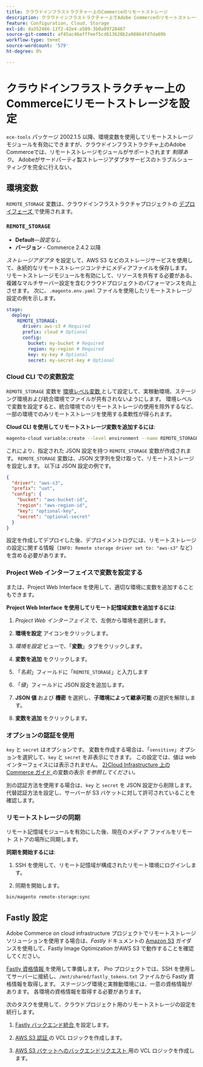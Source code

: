 ```yaml
---
title: クラウドインフラストラクチャー上のCommerceのリモートストレージ
description: クラウドインフラストラクチャー上でAdobe Commerceのリモートストレージを設定する方法については、ガイダンスを参照してください。
feature: Configuration, Cloud, Storage
exl-id: da352466-13f2-42e4-a589-3b0a89728467
source-git-commit: af45ac46afffeef5cd613628b2a98864fd7da69b
workflow-type: tm+mt
source-wordcount: '579'
ht-degree: 0%

---
```


# クラウドインフラストラクチャー上のCommerceにリモートストレージを設定

`ece-tools` パッケージ 2002.1.5 以降、環境変数を使用してリモートストレージモジュールを有効にできますが、クラウドインフラストラクチャ上のAdobe Commerceでは、リモートストレージモジュールがサポートされます _制限あり_。 Adobeがサードパーティ製ストレージアダプタサービスのトラブルシューティングを完全に行えない。

## 環境変数

`REMOTE_STORAGE` 変数は、クラウドインフラストラクチャプロジェクトの [ デプロイフェーズ ](https://experienceleague.adobe.com/docs/commerce-cloud-service/user-guide/develop/deploy/process.html) で使用されます。

### `REMOTE_STORAGE`

- **Default**—_設定なし_
- **バージョン** - Commerce 2.4.2 以降

_ストレージアダプタ_ を設定して、AWS S3 などのストレージサービスを使用して、永続的なリモートストレージコンテナにメディアファイルを保存します。 リモートストレージモジュールを有効にして、リソースを共有する必要がある、複雑なマルチサーバー設定を含むクラウドプロジェクトのパフォーマンスを向上させます。 次に、`.magento.env.yaml` ファイルを使用したリモートストレージ設定の例を示します。

```yaml
stage:
  deploy:
    REMOTE_STORAGE:
      driver: aws-s3 # Required
      prefix: cloud # Optional
      config:
        bucket: my-bucket # Required
        region: my-region # Required
        key: my-key # Optional
        secret: my-secret-key # Optional
```

### Cloud CLI での変数設定

`REMOTE_STORAGE` 変数を [ 環境レベル変数 ](https://experienceleague.adobe.com/docs/commerce-cloud-service/user-guide/configure/env/variable-levels.html) として設定して、実稼動環境、ステージング環境および統合環境でファイルが共有されないようにします。 環境レベルで変数を設定すると、統合環境でのリモートストレージの使用を除外するなど、一部の環境でのみリモートストレージを使用する柔軟性が得られます。

**Cloud CLI を使用してリモートストレージ変数を追加するには**:

```bash
magento-cloud variable:create --level environment --name REMOTE_STORAGE --json true --inheritable false --value '{"driver":"aws-s3","prefix":"uat","config":{"bucket":"aws-bucket-id","region":"eu-west-1","key":"optional-key","secret":"optional-secret"}}'
```

これにより、指定された JSON 設定を持つ `REMOTE_STORAGE` 変数が作成されます。 `REMOTE_STORAGE` 変数は、JSON 文字列を受け取って、リモートストレージを設定します。 以下は JSON 設定の例です。

```json
{
  "driver": "aws-s3",
  "prefix": "uat",
  "config": {
    "bucket": "aws-bucket-id",
    "region": "aws-region-id",
    "key": "optional-key",
    "secret": "optional-secret"
  }
}
```

設定を作成してデプロイした後、デプロイメントログには、リモートストレージの設定に関する情報（`INFO: Remote storage driver set to: "aws-s3"` など）を含める必要があります。

### Project Web インターフェイスで変数を設定する

または、Project Web Interface を使用して、適切な環境に変数を追加することもできます。

**Project Web Interface を使用してリモート記憶域変数を追加するには**:

1. _Project Web インターフェイス_ で、左側から環境を選択します。

1. **環境を設定** アイコンをクリックします。

1. _環境を設定_ ビューで、「**変数**」タブをクリックします。

1. **変数を追加** をクリックします。

1. 「_名前_」フィールドに「`REMOTE_STORAGE`」と入力します

1. 「_値_」フィールドに JSON 設定を追加します。

1. **JSON 値** および **機密** を選択し、**子環境によって継承可能** の選択を解除します。

1. **変数を追加** をクリックします。

### オプションの認証を使用

`key` と `secret` はオプションです。 変数を作成する場合は、「`sensitive`」オプションを選択して、`key` と `secret` を非表示にできます。 この設定では、値は web インターフェイスには表示されません。 [2}Cloud Infrastructure 上のCommerce ガイド ](https://experienceleague.adobe.com/docs/commerce-cloud-service/user-guide/configure/env/variable-levels.html#visibility) の変数の表示 _を参照してください。_

別の認証方法を使用する場合は、`key` と `secret` を JSON 設定から削除します。 代替認証方法を設定し、サーバーが S3 バケットに対して許可されていることを確認します。

### リモートストレージの同期

リモート記憶域モジュールを有効にした後、現在のメディア ファイルをリモート ストアの場所に同期します。

**同期を開始するには**:

1. SSH を使用して、リモート記憶域が構成されたリモート環境にログインします。

1. 同期を開始します。

```bash
bin/magento remote-storage:sync 
```

## Fastly 設定

Adobe Commerce on cloud infrastructure プロジェクトでリモートストレージソリューションを使用する場合は、_Fastly_ ドキュメントの [Amazon S3](https://docs.fastly.com/en/guides/amazon-s3) ガイダンスを使用して、Fastly Image Optimization がAWS S3 で動作することを確認してください。

[Fastly 資格情報 ](https://experienceleague.adobe.com/docs/commerce-cloud-service/user-guide/cdn/setup-fastly/fastly-configuration.html#get-fastly-credentials) を使用して準備します。 Pro プロジェクトでは、SSH を使用してサーバーに接続し、`/mnt/shared/fastly_tokens.txt` ファイルから Fastly 資格情報を取得します。 ステージング環境と実稼動環境には、一意の資格情報があります。 各環境の資格情報を取得する必要があります。

次のタスクを使用して、クラウドプロジェクト用のリモートストレージの設定を続行します。

1. [Fastly バックエンド統合 ](https://github.com/fastly/fastly-magento2/blob/master/Documentation/Guides/Edge-Modules/EDGE-MODULE-OTHER-CMS-INTEGRATION.md) を設定します。

1. [AWS S3 認証 ](https://docs.fastly.com/en/guides/amazon-s3#using-an-amazon-s3-private-bucket) の VCL ロジックを作成します。

1. [AWS S3 バケットへのバックエンドリクエスト ](https://developer.fastly.com/reference/vcl/variables/backend-connection/req-backend/) 用の VCL ロジックを作成します。
